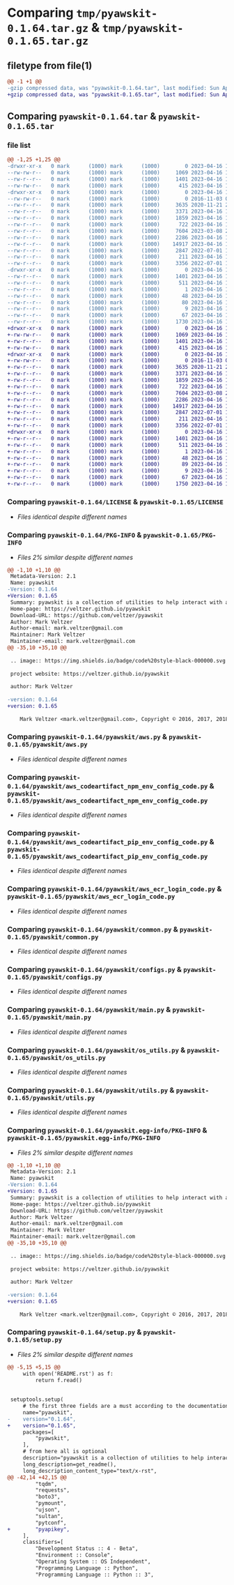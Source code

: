 # Comparing `tmp/pyawskit-0.1.64.tar.gz` & `tmp/pyawskit-0.1.65.tar.gz`

## filetype from file(1)

```diff
@@ -1 +1 @@
-gzip compressed data, was "pyawskit-0.1.64.tar", last modified: Sun Apr 16 17:14:14 2023, max compression
+gzip compressed data, was "pyawskit-0.1.65.tar", last modified: Sun Apr 16 18:11:51 2023, max compression
```

## Comparing `pyawskit-0.1.64.tar` & `pyawskit-0.1.65.tar`

### file list

```diff
@@ -1,25 +1,25 @@
-drwxr-xr-x   0 mark      (1000) mark      (1000)        0 2023-04-16 17:14:14.971262 pyawskit-0.1.64/
--rw-rw-r--   0 mark      (1000) mark      (1000)     1069 2023-04-16 17:14:02.000000 pyawskit-0.1.64/LICENSE
--rw-r--r--   0 mark      (1000) mark      (1000)     1401 2023-04-16 17:14:14.971262 pyawskit-0.1.64/PKG-INFO
--rw-rw-r--   0 mark      (1000) mark      (1000)      415 2023-04-16 17:14:02.000000 pyawskit-0.1.64/README.rst
-drwxr-xr-x   0 mark      (1000) mark      (1000)        0 2023-04-16 17:14:14.971262 pyawskit-0.1.64/pyawskit/
--rw-rw-r--   0 mark      (1000) mark      (1000)        0 2016-11-03 02:32:24.000000 pyawskit-0.1.64/pyawskit/__init__.py
--rw-r--r--   0 mark      (1000) mark      (1000)     3635 2020-11-21 23:57:10.000000 pyawskit-0.1.64/pyawskit/aws.py
--rw-r--r--   0 mark      (1000) mark      (1000)     3371 2023-04-16 17:06:41.000000 pyawskit-0.1.64/pyawskit/aws_codeartifact_npm_env_config_code.py
--rw-r--r--   0 mark      (1000) mark      (1000)     1859 2023-04-16 17:13:39.000000 pyawskit-0.1.64/pyawskit/aws_codeartifact_pip_env_config_code.py
--rw-r--r--   0 mark      (1000) mark      (1000)      722 2023-04-16 17:05:38.000000 pyawskit-0.1.64/pyawskit/aws_ecr_login_code.py
--rw-r--r--   0 mark      (1000) mark      (1000)     7604 2023-03-08 22:51:40.000000 pyawskit-0.1.64/pyawskit/common.py
--rw-r--r--   0 mark      (1000) mark      (1000)     2286 2023-04-16 17:13:26.000000 pyawskit-0.1.64/pyawskit/configs.py
--rw-r--r--   0 mark      (1000) mark      (1000)    14917 2023-04-16 17:01:13.000000 pyawskit-0.1.64/pyawskit/main.py
--rw-r--r--   0 mark      (1000) mark      (1000)     2847 2022-07-01 11:36:28.000000 pyawskit-0.1.64/pyawskit/os_utils.py
--rw-r--r--   0 mark      (1000) mark      (1000)      211 2023-04-16 17:14:02.000000 pyawskit-0.1.64/pyawskit/static.py
--rw-r--r--   0 mark      (1000) mark      (1000)     3356 2022-07-01 11:39:13.000000 pyawskit-0.1.64/pyawskit/utils.py
-drwxr-xr-x   0 mark      (1000) mark      (1000)        0 2023-04-16 17:14:14.971262 pyawskit-0.1.64/pyawskit.egg-info/
--rw-r--r--   0 mark      (1000) mark      (1000)     1401 2023-04-16 17:14:14.000000 pyawskit-0.1.64/pyawskit.egg-info/PKG-INFO
--rw-r--r--   0 mark      (1000) mark      (1000)      511 2023-04-16 17:14:14.000000 pyawskit-0.1.64/pyawskit.egg-info/SOURCES.txt
--rw-r--r--   0 mark      (1000) mark      (1000)        1 2023-04-16 17:14:14.000000 pyawskit-0.1.64/pyawskit.egg-info/dependency_links.txt
--rw-r--r--   0 mark      (1000) mark      (1000)       48 2023-04-16 17:14:14.000000 pyawskit-0.1.64/pyawskit.egg-info/entry_points.txt
--rw-r--r--   0 mark      (1000) mark      (1000)       80 2023-04-16 17:14:14.000000 pyawskit-0.1.64/pyawskit.egg-info/requires.txt
--rw-r--r--   0 mark      (1000) mark      (1000)        9 2023-04-16 17:14:14.000000 pyawskit-0.1.64/pyawskit.egg-info/top_level.txt
--rw-r--r--   0 mark      (1000) mark      (1000)       67 2023-04-16 17:14:14.971262 pyawskit-0.1.64/setup.cfg
--rw-r--r--   0 mark      (1000) mark      (1000)     1730 2023-04-16 17:14:02.000000 pyawskit-0.1.64/setup.py
+drwxr-xr-x   0 mark      (1000) mark      (1000)        0 2023-04-16 18:11:51.738028 pyawskit-0.1.65/
+-rw-rw-r--   0 mark      (1000) mark      (1000)     1069 2023-04-16 18:11:34.000000 pyawskit-0.1.65/LICENSE
+-rw-r--r--   0 mark      (1000) mark      (1000)     1401 2023-04-16 18:11:51.738028 pyawskit-0.1.65/PKG-INFO
+-rw-rw-r--   0 mark      (1000) mark      (1000)      415 2023-04-16 18:11:34.000000 pyawskit-0.1.65/README.rst
+drwxr-xr-x   0 mark      (1000) mark      (1000)        0 2023-04-16 18:11:51.738028 pyawskit-0.1.65/pyawskit/
+-rw-rw-r--   0 mark      (1000) mark      (1000)        0 2016-11-03 02:32:24.000000 pyawskit-0.1.65/pyawskit/__init__.py
+-rw-r--r--   0 mark      (1000) mark      (1000)     3635 2020-11-21 23:57:10.000000 pyawskit-0.1.65/pyawskit/aws.py
+-rw-r--r--   0 mark      (1000) mark      (1000)     3371 2023-04-16 17:06:41.000000 pyawskit-0.1.65/pyawskit/aws_codeartifact_npm_env_config_code.py
+-rw-r--r--   0 mark      (1000) mark      (1000)     1859 2023-04-16 17:13:39.000000 pyawskit-0.1.65/pyawskit/aws_codeartifact_pip_env_config_code.py
+-rw-r--r--   0 mark      (1000) mark      (1000)      722 2023-04-16 17:05:38.000000 pyawskit-0.1.65/pyawskit/aws_ecr_login_code.py
+-rw-r--r--   0 mark      (1000) mark      (1000)     7604 2023-03-08 22:51:40.000000 pyawskit-0.1.65/pyawskit/common.py
+-rw-r--r--   0 mark      (1000) mark      (1000)     2286 2023-04-16 17:13:26.000000 pyawskit-0.1.65/pyawskit/configs.py
+-rw-r--r--   0 mark      (1000) mark      (1000)    14917 2023-04-16 17:01:13.000000 pyawskit-0.1.65/pyawskit/main.py
+-rw-r--r--   0 mark      (1000) mark      (1000)     2847 2022-07-01 11:36:28.000000 pyawskit-0.1.65/pyawskit/os_utils.py
+-rw-r--r--   0 mark      (1000) mark      (1000)      211 2023-04-16 18:11:34.000000 pyawskit-0.1.65/pyawskit/static.py
+-rw-r--r--   0 mark      (1000) mark      (1000)     3356 2022-07-01 11:39:13.000000 pyawskit-0.1.65/pyawskit/utils.py
+drwxr-xr-x   0 mark      (1000) mark      (1000)        0 2023-04-16 18:11:51.738028 pyawskit-0.1.65/pyawskit.egg-info/
+-rw-r--r--   0 mark      (1000) mark      (1000)     1401 2023-04-16 18:11:51.000000 pyawskit-0.1.65/pyawskit.egg-info/PKG-INFO
+-rw-r--r--   0 mark      (1000) mark      (1000)      511 2023-04-16 18:11:51.000000 pyawskit-0.1.65/pyawskit.egg-info/SOURCES.txt
+-rw-r--r--   0 mark      (1000) mark      (1000)        1 2023-04-16 18:11:51.000000 pyawskit-0.1.65/pyawskit.egg-info/dependency_links.txt
+-rw-r--r--   0 mark      (1000) mark      (1000)       48 2023-04-16 18:11:51.000000 pyawskit-0.1.65/pyawskit.egg-info/entry_points.txt
+-rw-r--r--   0 mark      (1000) mark      (1000)       89 2023-04-16 18:11:51.000000 pyawskit-0.1.65/pyawskit.egg-info/requires.txt
+-rw-r--r--   0 mark      (1000) mark      (1000)        9 2023-04-16 18:11:51.000000 pyawskit-0.1.65/pyawskit.egg-info/top_level.txt
+-rw-r--r--   0 mark      (1000) mark      (1000)       67 2023-04-16 18:11:51.739028 pyawskit-0.1.65/setup.cfg
+-rw-r--r--   0 mark      (1000) mark      (1000)     1750 2023-04-16 18:11:34.000000 pyawskit-0.1.65/setup.py
```

### Comparing `pyawskit-0.1.64/LICENSE` & `pyawskit-0.1.65/LICENSE`

 * *Files identical despite different names*

### Comparing `pyawskit-0.1.64/PKG-INFO` & `pyawskit-0.1.65/PKG-INFO`

 * *Files 2% similar despite different names*

```diff
@@ -1,10 +1,10 @@
 Metadata-Version: 2.1
 Name: pyawskit
-Version: 0.1.64
+Version: 0.1.65
 Summary: pyawskit is a collection of utilities to help interact with aws
 Home-page: https://veltzer.github.io/pyawskit
 Download-URL: https://github.com/veltzer/pyawskit
 Author: Mark Veltzer
 Author-email: mark.veltzer@gmail.com
 Maintainer: Mark Veltzer
 Maintainer-email: mark.veltzer@gmail.com
@@ -35,10 +35,10 @@
 
 .. image:: https://img.shields.io/badge/code%20style-black-000000.svg
 
 project website: https://veltzer.github.io/pyawskit
 
 author: Mark Veltzer
 
-version: 0.1.64
+version: 0.1.65
 
 	Mark Veltzer <mark.veltzer@gmail.com>, Copyright © 2016, 2017, 2018, 2019, 2020, 2021, 2022, 2023
```

### Comparing `pyawskit-0.1.64/pyawskit/aws.py` & `pyawskit-0.1.65/pyawskit/aws.py`

 * *Files identical despite different names*

### Comparing `pyawskit-0.1.64/pyawskit/aws_codeartifact_npm_env_config_code.py` & `pyawskit-0.1.65/pyawskit/aws_codeartifact_npm_env_config_code.py`

 * *Files identical despite different names*

### Comparing `pyawskit-0.1.64/pyawskit/aws_codeartifact_pip_env_config_code.py` & `pyawskit-0.1.65/pyawskit/aws_codeartifact_pip_env_config_code.py`

 * *Files identical despite different names*

### Comparing `pyawskit-0.1.64/pyawskit/aws_ecr_login_code.py` & `pyawskit-0.1.65/pyawskit/aws_ecr_login_code.py`

 * *Files identical despite different names*

### Comparing `pyawskit-0.1.64/pyawskit/common.py` & `pyawskit-0.1.65/pyawskit/common.py`

 * *Files identical despite different names*

### Comparing `pyawskit-0.1.64/pyawskit/configs.py` & `pyawskit-0.1.65/pyawskit/configs.py`

 * *Files identical despite different names*

### Comparing `pyawskit-0.1.64/pyawskit/main.py` & `pyawskit-0.1.65/pyawskit/main.py`

 * *Files identical despite different names*

### Comparing `pyawskit-0.1.64/pyawskit/os_utils.py` & `pyawskit-0.1.65/pyawskit/os_utils.py`

 * *Files identical despite different names*

### Comparing `pyawskit-0.1.64/pyawskit/utils.py` & `pyawskit-0.1.65/pyawskit/utils.py`

 * *Files identical despite different names*

### Comparing `pyawskit-0.1.64/pyawskit.egg-info/PKG-INFO` & `pyawskit-0.1.65/pyawskit.egg-info/PKG-INFO`

 * *Files 2% similar despite different names*

```diff
@@ -1,10 +1,10 @@
 Metadata-Version: 2.1
 Name: pyawskit
-Version: 0.1.64
+Version: 0.1.65
 Summary: pyawskit is a collection of utilities to help interact with aws
 Home-page: https://veltzer.github.io/pyawskit
 Download-URL: https://github.com/veltzer/pyawskit
 Author: Mark Veltzer
 Author-email: mark.veltzer@gmail.com
 Maintainer: Mark Veltzer
 Maintainer-email: mark.veltzer@gmail.com
@@ -35,10 +35,10 @@
 
 .. image:: https://img.shields.io/badge/code%20style-black-000000.svg
 
 project website: https://veltzer.github.io/pyawskit
 
 author: Mark Veltzer
 
-version: 0.1.64
+version: 0.1.65
 
 	Mark Veltzer <mark.veltzer@gmail.com>, Copyright © 2016, 2017, 2018, 2019, 2020, 2021, 2022, 2023
```

### Comparing `pyawskit-0.1.64/setup.py` & `pyawskit-0.1.65/setup.py`

 * *Files 2% similar despite different names*

```diff
@@ -5,15 +5,15 @@
     with open('README.rst') as f:
         return f.read()
 
 
 setuptools.setup(
     # the first three fields are a must according to the documentation
     name="pyawskit",
-    version="0.1.64",
+    version="0.1.65",
     packages=[
         "pyawskit",
     ],
     # from here all is optional
     description="pyawskit is a collection of utilities to help interact with aws",
     long_description=get_readme(),
     long_description_content_type="text/x-rst",
@@ -42,14 +42,15 @@
         "tqdm",
         "requests",
         "boto3",
         "pymount",
         "ujson",
         "sultan",
         "pytconf",
+        "pyapikey",
     ],
     classifiers=[
         "Development Status :: 4 - Beta",
         "Environment :: Console",
         "Operating System :: OS Independent",
         "Programming Language :: Python",
         "Programming Language :: Python :: 3",
```

